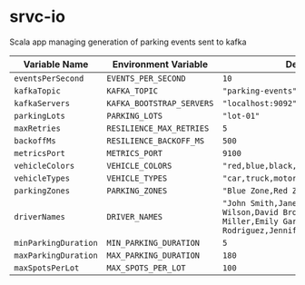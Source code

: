 # srvc-io

Scala app managing generation of parking events sent to kafka

| Variable Name        | Environment Variable      | Default Value                                                                                                                           | Type          |
| -------------------- | ------------------------- | --------------------------------------------------------------------------------------------------------------------------------------- | ------------- |
| `eventsPerSecond`    | `EVENTS_PER_SECOND`       | `10`                                                                                                                                    | `Int`         |
| `kafkaTopic`         | `KAFKA_TOPIC`             | `"parking-events"`                                                                                                                      | `String`      |
| `kafkaServers`       | `KAFKA_BOOTSTRAP_SERVERS` | `"localhost:9092"`                                                                                                                      | `String`      |
| `parkingLots`        | `PARKING_LOTS`            | `"lot-01"`                                                                         | `Seq[String]` |
| `maxRetries`         | `RESILIENCE_MAX_RETRIES`  | `5`                                                                                                                                     | `Int`         |
| `backoffMs`          | `RESILIENCE_BACKOFF_MS`   | `500`                                                                                                                                   | `Long`        |
| `metricsPort`        | `METRICS_PORT`            | `9100`                                                                                                                                  | `Int`         |
| `vehicleColors`      | `VEHICLE_COLORS`          | `"red,blue,black,white,gray,silver,green"`                                                                                              | `Seq[String]` |
| `vehicleTypes`       | `VEHICLE_TYPES`           | `"car,truck,motorcycle,van"`                                                                                                            | `Seq[String]` |
| `parkingZones`       | `PARKING_ZONES`           | `"Blue Zone,Red Zone,Green Zone"`                                                                                                       | `Seq[String]` |
| `driverNames`        | `DRIVER_NAMES`            | `"John Smith,Jane Doe,Mike Johnson,Sarah Wilson,David Brown,Lisa Davis,Robert Miller,Emily Garcia,Michael Rodriguez,Jennifer Martinez"` | `Seq[String]` |
| `minParkingDuration` | `MIN_PARKING_DURATION`    | `5`                                                                                                                                     | `Int`         |
| `maxParkingDuration` | `MAX_PARKING_DURATION`    | `180`                                                                                                                                   | `Int`         |
| `maxSpotsPerLot`     | `MAX_SPOTS_PER_LOT`       | `100`                                                                                                                                   | `Int`         |
